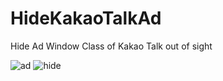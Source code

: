 # HideKakaoTalkAd


Hide Ad Window Class of Kakao Talk out of sight




![ad](https://user-images.githubusercontent.com/32415358/54832120-ec37e100-4cfe-11e9-8b77-cca1b53e82c9.PNG)
![hide](https://user-images.githubusercontent.com/32415358/54832226-1db0ac80-4cff-11e9-8eb2-13bd5d65d46d.PNG)

